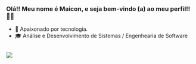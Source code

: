 ### Olá!! Meu nome é Maicon, e seja bem-vindo (a) ao meu perfil!!👨‍💻

- 💚  Apaixonado por tecnologia.
- 🎓  Análise e Desenvolvimento de Sistemas / Engenhearia de Software 


##




##



  <a href="https://www.linkedin.com/in/maiconailton" target="_blank"><img src="https://img.shields.io/badge/-LinkedIn-%230077B5?style=for-the-badge&logo=linkedin&logoColor=white" target="_blank"></a> 
 
